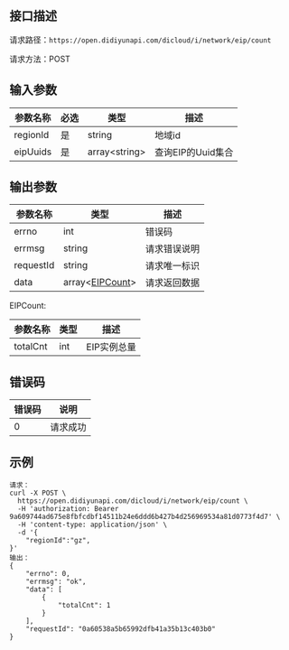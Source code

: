 ## 接口描述
请求路径：`https://open.didiyunapi.com/dicloud/i/network/eip/count`

请求方法：POST
## 输入参数
|参数名称 | 必选 | 类型 | 描述|
|--------|-----|-----|-----|
| regionId | 是 | string | 地域id |
| eipUuids     | 是 | array&lt;string&gt;  | 查询EIP的Uuid集合  |

## 输出参数
|参数名称  | 类型 | 描述|
|--------|-----|-----|
|errno | int  |错误码 |
|errmsg|string|请求错误说明	|
|requestId |string|请求唯一标识 |
|data | array<[EIPCount](#EIPCount)>	 | 请求返回数据| 

<span id="EIPCount"></span>
EIPCount:

| 参数名称 | 类型 | 描述 |
|--------|-----|-----|
| totalCnt | int  |  EIP实例总量 |

## 错误码
|错误码 | 说明    |
|------|--------|
| 0    | 请求成功  |

## 示例

```
请求：
curl -X POST \
  https://open.didiyunapi.com/dicloud/i/network/eip/count \
  -H 'authorization: Bearer 9a609744ad675e8fbfcdbf14511b24e6ddd6b427b4d256969534a81d0773f4d7' \
  -H 'content-type: application/json' \
  -d '{
	"regionId":"gz",
}'
输出：
{
	"errno": 0,
	"errmsg": "ok",
	"data": [
		{
			"totalCnt": 1
		}
	],
	"requestId": "0a60538a5b65992dfb41a35b13c403b0"
}
```